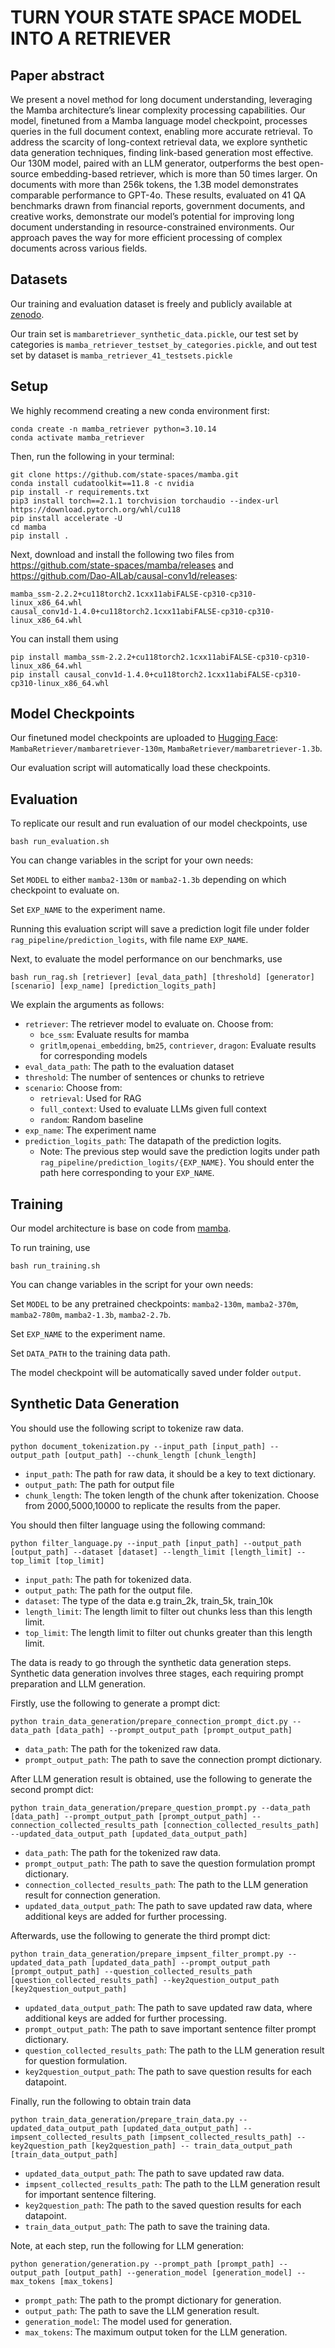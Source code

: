 # TURN YOUR STATE SPACE MODEL INTO A RETRIEVER

## Paper abstract
We present a novel method for long document understanding, leveraging the
Mamba architecture’s linear complexity processing capabilities. Our model, finetuned
from a Mamba language model checkpoint, processes queries in the full
document context, enabling more accurate retrieval. To address the scarcity
of long-context retrieval data, we explore synthetic data generation techniques,
finding link-based generation most effective. Our 130M model, paired with an
LLM generator, outperforms the best open-source embedding-based retriever,
which is more than 50 times larger. On documents with more than 256k tokens,
the 1.3B model demonstrates comparable performance to GPT-4o. These
results, evaluated on 41 QA benchmarks drawn from financial reports, government
documents, and creative works, demonstrate our model’s potential for improving
long document understanding in resource-constrained environments. Our
approach paves the way for more efficient processing of complex documents
across various fields.

## Datasets
Our training and evaluation dataset is freely and publicly available at [zenodo](https://doi.org/10.5281/zenodo.13892030).

Our train set is `mambaretriever_synthetic_data.pickle`, our test set by categories is `mamba_retriever_testset_by_categories.pickle`, and out test set by dataset is `mamba_retriever_41_testsets.pickle`

## Setup
We highly recommend creating a new conda environment first:
```
conda create -n mamba_retriever python=3.10.14
conda activate mamba_retriever
```

Then, run the following in your terminal:
```
git clone https://github.com/state-spaces/mamba.git
conda install cudatoolkit==11.8 -c nvidia
pip install -r requirements.txt
pip3 install torch==2.1.1 torchvision torchaudio --index-url https://download.pytorch.org/whl/cu118
pip install accelerate -U
cd mamba
pip install .
```

Next, download and install the following two files from https://github.com/state-spaces/mamba/releases and https://github.com/Dao-AILab/causal-conv1d/releases:
```
mamba_ssm-2.2.2+cu118torch2.1cxx11abiFALSE-cp310-cp310-linux_x86_64.whl
causal_conv1d-1.4.0+cu118torch2.1cxx11abiFALSE-cp310-cp310-linux_x86_64.whl
```

You can install them using
```
pip install mamba_ssm-2.2.2+cu118torch2.1cxx11abiFALSE-cp310-cp310-linux_x86_64.whl
pip install causal_conv1d-1.4.0+cu118torch2.1cxx11abiFALSE-cp310-cp310-linux_x86_64.whl
```

## Model Checkpoints
Our finetuned model checkpoints are uploaded to [Hugging Face](https://huggingface.co/MambaRetriever): `MambaRetriever/mambaretriever-130m`, `MambaRetriever/mambaretriever-1.3b`.

Our evaluation script will automatically load these checkpoints.

## Evaluation
To replicate our result and run evaluation of our model checkpoints, use
```
bash run_evaluation.sh
```
You can change variables in the script for your own needs:

Set `MODEL` to either `mamba2-130m` or `mamba2-1.3b` depending on which checkpoint to evaluate on.

Set `EXP_NAME` to the experiment name.

Running this evaluation script will save a prediction logit file under folder `rag_pipeline/prediction_logits`, with file name `EXP_NAME`.

Next, to evaluate the model performance on our benchmarks, use

```
bash run_rag.sh [retriever] [eval_data_path] [threshold] [generator] [scenario] [exp_name] [prediction_logits_path]
```

We explain the arguments as follows:

* `retriever`: The retriever model to evaluate on. Choose from:
  * `bce_ssm`: Evaluate results for mamba
  * `gritlm`,`openai_embedding`, `bm25`, `contriever`, `dragon`: Evaluate results for corresponding models
* `eval_data_path`: The path to the evaluation dataset
* `threshold`: The number of sentences or chunks to retrieve
* `scenario`: Choose from:
  * `retrieval`: Used for RAG
  * `full_context`: Used to evaluate LLMs given full context
  * `random`: Random baseline
* `exp_name`: The experiment name
* `prediction_logits_path`: The datapath of the prediction logits.
  * Note: The previous step would save the prediction logits under path `rag_pipeline/prediction_logits/{EXP_NAME}`. You should enter the path here corresponding to your `EXP_NAME`.
  
## Training
Our model architecture is base on code from [mamba](https://github.com/state-spaces/mamba).

To run training, use
```
bash run_training.sh
```

You can change variables in the script for your own needs:

Set `MODEL` to be any pretrained checkpoints: `mamba2-130m`, `mamba2-370m`, `mamba2-780m`, `mamba2-1.3b`, `mamba2-2.7b`.

Set `EXP_NAME` to the experiment name.

Set `DATA_PATH` to the training data path.

The model checkpoint will be automatically saved under folder `output`.

## Synthetic Data Generation

You should use the following script to tokenize raw data.

```
python document_tokenization.py --input_path [input_path] --output_path [output_path] --chunk_length [chunk_length]
```

* `input_path`: The path for raw data, it should be a key to text dictionary.
* `output_path`: The path for output file
* `chunk_length`: The token length of the chunk after tokenization. Choose from 2000,5000,10000 to replicate the results from the paper.

You should then filter language using the following command:

```
python filter_language.py --input_path [input_path] --output_path [output_path] --dataset [dataset] --length_limit [length_limit] --top_limit [top_limit]
```

* `input_path`: The path for tokenized data.
* `output_path`: The path for the output file.
* `dataset`: The type of the data e.g train_2k, train_5k, train_10k
* `length_limit`: The length limit to filter out chunks less than this length limit.
* `top_limit`: The length limit to filter out chunks greater than this length limit.

The data is ready to go through the synthetic data generation steps. Synthetic data generation involves three stages, each requiring prompt preparation and LLM generation. 

Firstly, use the following to generate a prompt dict:
```
python train_data_generation/prepare_connection_prompt_dict.py --data_path [data_path] --prompt_output_path [prompt_output_path]
```
* `data_path`: The path for the tokenized raw data.
* `prompt_output_path`: The path to save the connection prompt dictionary.

After LLM generation result is obtained, use the following to generate the second prompt dict:
```
python train_data_generation/prepare_question_prompt.py --data_path [data_path] --prompt_output_path [prompt_output_path] --connection_collected_results_path [connection_collected_results_path] --updated_data_output_path [updated_data_output_path]
```
* `data_path`: The path for the tokenized raw data.
* `prompt_output_path`: The path to save the question formulation prompt dictionary.
* `connection_collected_results_path`: The path to the LLM generation result for connection generation.
* `updated_data_output_path`: The path to save updated raw data, where additional keys are added for further processing.

Afterwards, use the following to generate the third prompt dict:
```
python train_data_generation/prepare_impsent_filter_prompt.py --updated_data_path [updated_data_path] --prompt_output_path [prompt_output_path] --question_collected_results_path [question_collected_results_path] --key2question_output_path [key2question_output_path]
```
* `updated_data_output_path`: The path to save updated raw data, where additional keys are added for further processing.
* `prompt_output_path`: The path to save important sentence filter prompt dictionary.
* `question_collected_results_path`: The path to the LLM generation result for question formulation.
* `key2question_output_path`: The path to save question results for each datapoint.

Finally, run the following to obtain train data
```
python train_data_generation/prepare_train_data.py --updated_data_output_path [updated_data_output_path] --impsent_collected_results_path [impsent_collected_results_path] --key2question_path [key2question_path] -- train_data_output_path [train_data_output_path]
```
* `updated_data_output_path`: The path to save updated raw data.
* `impsent_collected_results_path`: The path to the LLM generation result for important sentence filtering.
* `key2question_path`: The path to the saved question results for each datapoint.
* `train_data_output_path`: The path to save the training data.

Note, at each step, run the following for LLM generation:
```
python generation/generation.py --prompt_path [prompt_path] --output_path [output_path] --generation_model [generation_model] --max_tokens [max_tokens]
```
* `prompt_path`: The path to the prompt dictionary for generation.
* `output_path`: The path to save the LLM generation result.
* `generation_model`: The model used for generation.
* `max_tokens`: The maximum output token for the LLM generation.
